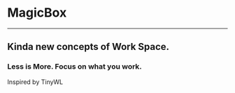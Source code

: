 # MagicBox
---
## Kinda new concepts of Work Space.


### Less is More. Focus on what you work.

Inspired by TinyWL